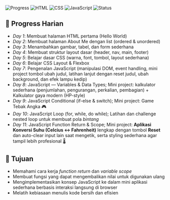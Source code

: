 ![Progress](https://img.shields.io/badge/Progress-10%2F30-blue)
![HTML](https://img.shields.io/badge/HTML-5%2F5-orange)
![CSS](https://img.shields.io/badge/CSS-3%2F10-blueviolet)
![JavaScript](https://img.shields.io/badge/JavaScript-4%2F10-yellow)
![Status](https://img.shields.io/badge/Learning-Active-brightgreen)

## 📅 Progress Harian
- *Day 1*: Membuat halaman HTML pertama (Hello World)  
- *Day 2*: Membuat halaman About Me dengan list (ordered & unordered)  
- *Day 3*: Menambahkan gambar, tabel, dan form sederhana  
- *Day 4*: Membuat struktur layout dasar (header, nav, main, footer)  
- *Day 5*: Belajar dasar CSS (warna, font, tombol, layout sederhana)  
- *Day 6*: Belajar CSS Layout & Flexbox  
- *Day 7*: Pengenalan JavaScript (manipulasi DOM, event handling, mini project tombol ubah judul, latihan lanjut dengan reset judul, ubah background, dan efek lampu kedip)  
- *Day 8*: JavaScript — Variables & Data Types; Mini project: kalkulator sederhana (penjumlahan, pengurangan, perkalian, pembagian) + Kalkulator gaya modern (HP-style)  
- *Day 9*: JavaScript Conditional (if-else & switch); Mini project: Game Tebak Angka 🎮  
- *Day 10*: JavaScript Loop (for, while, do while); Latihan dan challenge nested loop untuk membuat pola *bintang*  
- *Day 11*: JavaScript Function Return & Scope; Mini project: **Aplikasi Konversi Suhu (Celcius ↔ Fahrenheit)** lengkap dengan tombol **Reset** dan auto-clear input lain saat mengetik, serta styling sederhana agar tampil lebih profesional 🌡️  

## 🎯 Tujuan
- Memahami cara kerja *function return* dan *variable scope*  
- Membuat fungsi yang dapat mengembalikan nilai untuk digunakan ulang  
- Mengimplementasikan konsep JavaScript ke dalam mini aplikasi sederhana berbasis interaksi langsung di browser  
- Melatih kebiasaan menulis kode bersih dan efisien
